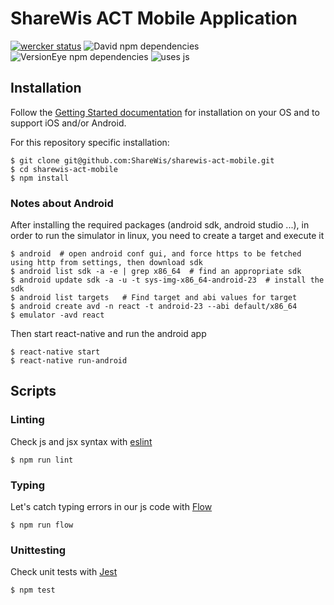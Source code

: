 # ShareWis ACT Mobile Application

[![wercker
status](https://app.wercker.com/status/41122a6a18051d09232b2fb51ffc9d57/m
"wercker
status")](https://app.wercker.com/project/bykey/41122a6a18051d09232b2fb51ffc9d57)
![David npm dependencies](https://david-dm.org/sharewis/sharewis-act-mobile.svg)
![VersionEye npm dependencies](https://www.versioneye.com/user/projects/57bd7376939fc600508e8982?child=summary#dialog_dependency_badge)
![uses js](http://forthebadge.com/images/badges/uses-js.svg)


## Installation

Follow the [Getting Started documentation](https://facebook.github.io/react-native/docs/getting-started.html) for installation on your OS and to support iOS and/or Android.

For this repository specific installation:
```
$ git clone git@github.com:ShareWis/sharewis-act-mobile.git
$ cd sharewis-act-mobile
$ npm install
```

### Notes about Android

After installing the required packages (android sdk, android studio ...), in
order to run the simulator in linux, you need to create a target and execute it

```
$ android  # open android conf gui, and force https to be fetched using http from settings, then download sdk
$ android list sdk -a -e | grep x86_64  # find an appropriate sdk
$ android update sdk -a -u -t sys-img-x86_64-android-23  # install the sdk
$ android list targets   # Find target and abi values for target
$ android create avd -n react -t android-23 --abi default/x86_64
$ emulator -avd react
```

Then start react-native and run the android app
```
$ react-native start
$ react-native run-android
```

## Scripts

### Linting
Check js and jsx syntax with [eslint](http://eslint.org/)
```
$ npm run lint
```

### Typing
Let's catch typing errors in our js code with [Flow](https://flowtype.org/)
```
$ npm run flow
```

### Unittesting
Check unit tests with [Jest](http://facebook.github.io/jest/)
```
$ npm test
```
